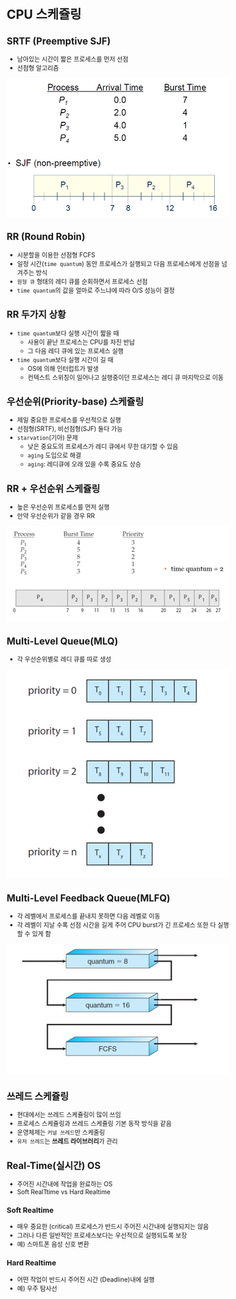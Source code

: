 # CPU 스케쥴링
## SRTF (Preemptive SJF)
* 남아있는 시간이 짧은 프로세스를 먼저 선점
* 선점형 알고리즘

![srtf](https://github.com/hnsoo/TIL/blob/master/assets/srtf.png?raw=true)

## RR (Round Robin)
* 시분할을 이용한 선점형 FCFS
* 일정 시간(`time quantum`) 동안 프로세스가 실행되고 다음 프로세스에게 선점을 넘겨주는 방식
* `원형 큐` 형태의 레디 큐를 순회하면서 프로세스 선점
* `time quantum`의 값을 얼마로 주느냐에 따라 O/S 성능이 결정

## RR 두가지 상황
* `time quantum`보다 실행 시간이 짧을 때
    * 사용이 끝난 프로세스는 CPU를 자진 반납
    * 그 다음 레디 큐에 있는 프로세스 실행
* `time quantum`보다 실행 시간이 길 때
    * OS에 의해 인터럽트가 발생
    * 컨텍스트 스위칭이 일어나고 실행중이던 프로세스는 레디 큐 마지막으로 이동

## 우선순위(Priority-base) 스케쥴링
* 제일 중요한 프로세스를 우선적으로 실행
* 선점형(SRTF), 비선점형(SJF) 둘다 가능
* `starvation`(기아) 문제
    * 낮은 중요도의 프로세스가 레디 큐에서 무한 대기할 수 있음
    * `aging` 도입으로 해결
    * `aging`: 레디큐에 오래 있을 수록 중요도 상승

## RR + 우선순위 스케쥴링
* 높은 우선순위 프로세스를 먼저 실행
* 만약 우선순위가 같을 경우 RR 

![rr-priority](https://github.com/hnsoo/TIL/blob/master/assets/rr-priority.png?raw=true)

## Multi-Level Queue(MLQ)
* 각 우선순위별로 레디 큐를 따로 생성

![mlq](https://github.com/hnsoo/TIL/blob/master/assets/mlq.png?raw=true)

## Multi-Level Feedback Queue(MLFQ)
* 각 레벨에서 프로세스를 끝내지 못하면 다음 레벨로 이동
* 각 레벨이 지날 수록 선점 시간을 길게 주어 CPU burst가 긴 프로세스 또한 다 실행 할 수 있게 함

![mlfq](https://github.com/hnsoo/TIL/blob/master/assets/mlfq.png?raw=true)

## 쓰레드 스케쥴링
* 현대에서는 쓰레드 스케쥴링이 많이 쓰임
* 프로세스 스케쥴링과 쓰레드 스케쥴링 기본 동작 방식을 같음
* 운영체제는 `커널 쓰레드`만 스케줄링
* `유저 쓰레드`는 **쓰레드 라이브러리**가 관리

## Real-Time(실시간) OS
* 주어진 시간내에 작업을 완료하는 OS
* Soft RealTtime vs Hard Realtime

### Soft Realtime
* 매우 중요한 (critical) 프로세스가 반드시 주어진 시간내에 실행되지는 않음
* 그러나 다른 일반적인 프로세스보다는 우선적으로 실행되도록 보장
* 예) 스마트폰 음성 신호 변환

### Hard Realtime
* 어떤 작업이 반드시 주어진 시간 (Deadline)내에 실행
* 예) 우주 탐사선